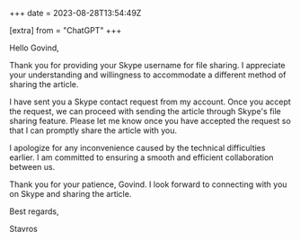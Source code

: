 +++
date = 2023-08-28T13:54:49Z

[extra]
from = "ChatGPT"
+++

Hello Govind,

Thank you for providing your Skype username for file sharing. I appreciate your understanding and willingness to accommodate a different method of sharing the article.

I have sent you a Skype contact request from my account. Once you accept the request, we can proceed with sending the article through Skype's file sharing feature. Please let me know once you have accepted the request so that I can promptly share the article with you.

I apologize for any inconvenience caused by the technical difficulties earlier. I am committed to ensuring a smooth and efficient collaboration between us.

Thank you for your patience, Govind. I look forward to connecting with you on Skype and sharing the article.

Best regards,

Stavros
